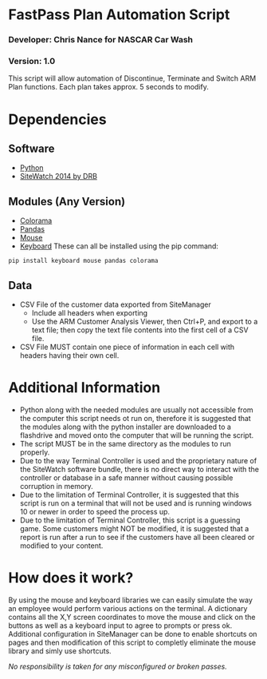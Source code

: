 # FastPass Plan Automation Script
### Developer: Chris Nance for NASCAR Car Wash
### Version: 1.0

This script will allow automation of Discontinue, Terminate and Switch ARM Plan functions. Each plan takes approx. 5 seconds to modify. 

# Dependencies
## Software
* [Python](https://www.python.org/downloads/)
* [SiteWatch 2014 by DRB](https://drb.com/tunnel_solutions/point-of-sale/sitewatch)
## Modules (Any Version)
* [Colorama](https://pypi.org/project/colorama/)
* [Pandas](https://pypi.org/project/pandas/)
* [Mouse](https://pypi.org/project/mouse/)
* [Keyboard](https://pypi.org/project/keyboard/)
These can all be installed using the pip command: 
~~~
pip install keyboard mouse pandas colorama
~~~
## Data
* CSV File of the customer data exported from SiteManager
  * Include all headers when exporting
  * Use the ARM Customer Analysis Viewer, then Ctrl+P, and export to a text file; then copy the text file contents into the first cell of a CSV file.
* CSV File MUST contain one piece of information in each cell with headers having their own cell. 



# Additional Information
* Python along with the needed modules are usually not accessible from the computer this script needs ot run on, therefore it is suggested that the modules along with the python installer are downloaded to a flashdrive and moved onto the computer that will be running the script. 
* The script MUST be in the same directory as the modules to run properly.
* Due to the way Terminal Controller is used and the proprietary nature of the SiteWatch software bundle, there is no direct way to interact with the controller or database in a safe manner without causing possible corruption in memory. 
* Due to the limitation of Terminal Controller, it is suggested that this script is run on a terminal that will not be used and is running windows 10 or newer in order to speed the process up.
* Due to the limitation of Terminal Controller, this script is a guessing game. Some customers might NOT be modified, it is suggested that a report is run after a run to see if the customers have all been cleared or modified to your content.

# How does it work?
By using the mouse and keyboard libraries we can easily simulate the way an employee would perform various actions on the terminal. A dictionary contains all the X,Y screen coordinates to move the mouse and click on the buttons as well as a keyboard input to agree to prompts or press ok. Additional configuration in SiteManager can be done to enable shortcuts on pages and then modification of this script to completly eliminate the mouse library and simly use shortcuts. 


*No responsibility is taken for any misconfigured or broken passes.*
